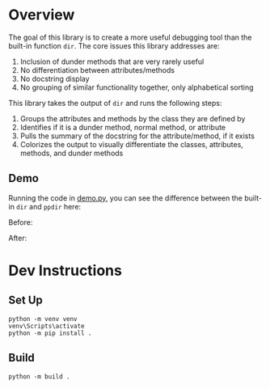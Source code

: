 # Overview

The goal of this library is to create a more useful debugging tool than the built-in function `dir`. The core issues this library addresses are:

1. Inclusion of dunder methods that are very rarely useful
2. No differentiation between attributes/methods
3. No docstring display
4. No grouping of similar functionality together, only alphabetical sorting

This library takes the output of `dir` and runs the following steps:

1. Groups the attributes and methods by the class they are defined by
2. Identifies if it is a dunder method, normal method, or attribute
3. Pulls the summary of the docstring for the attribute/method, if it exists
4. Colorizes the output to visually differentiate the classes, attributes, methods, and dunder methods

## Demo

Running the code in [demo.py](demo.py), you can see the difference between the built-in `dir` and `ppdir` here:

Before:


After:



# Dev Instructions


## Set Up

```shell
python -m venv venv
venv\Scripts\activate
python -m pip install .
```

## Build

```shell
python -m build .
```
